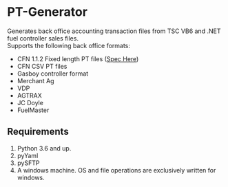 # PT-Generator

Generates back office accounting transaction files from TSC VB6 and .NET fuel controller sales files.  
Supports the following back office formats: 
* CFN 1.1.2 Fixed length PT files ([Spec Here](http://www.cfnnet.com/OpManual/appendix/ptlayout112.html))
* CFN CSV PT files
* Gasboy controller format
* Merchant Ag
* VDP
* AGTRAX
* JC Doyle
* FuelMaster

## Requirements
1. Python 3.6 and up.
2. pyYaml
3. pySFTP
4. A windows machine. OS and file operations are exclusively written for windows.
